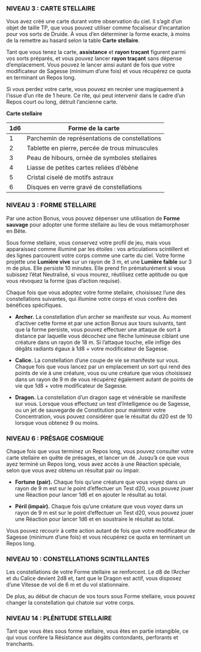 
### NIVEAU 3 : CARTE STELLAIRE

Vous avez créé une carte durant votre observation du ciel. Il s’agit d’un objet de taille TP, que vous pouvez utiliser comme focaliseur d’incantation pour vos sorts de Druide. À vous d’en déterminer la forme exacte, à moins de la remettre au hasard selon la table **Carte stellaire**.

Tant que vous tenez la carte, **assistance** et **rayon traçant** figurent parmi vos sorts préparés, et vous pouvez lancer **rayon traçant** sans dépense d’emplacement. Vous pouvez le lancer ainsi autant de fois que votre modificateur de Sagesse (minimum d’une fois) et vous récupérez ce quota en terminant un Repos long.

Si vous perdez votre carte, vous pouvez en recréer une magiquement à l’issue d’un rite de 1 heure. Ce rite, qui peut intervenir dans le cadre d’un Repos court ou long, détruit l’ancienne carte.

**Carte stellaire**

|1d6|Forme de la carte|
|---|---|
|1|Parchemin de représentations de constellations|
|2|Tablette en pierre, percée de trous minuscules|
|3|Peau de hibours, ornée de symboles stellaires|
|4|Liasse de petites cartes reliées d’ébène|
|5|Cristal ciselé de motifs astraux|
|6|Disques en verre gravé de constellations|


### NIVEAU 3 : FORME STELLAIRE

Par une action Bonus, vous pouvez dépenser une utilisation de **Forme sauvage** pour adopter une forme stellaire au lieu de vous métamorphoser en Bête.

Sous forme stellaire, vous conservez votre profil de jeu, mais vous apparaissez comme illuminé par les étoiles : vos articulations scintillent et des lignes parcourent votre corps comme une carte du ciel. Votre forme projette une **Lumière vive** sur un rayon de 3 m, et une **Lumière faible** sur 3 m de plus. Elle persiste 10 minutes. Elle prend fin prématurément si vous subissez l’état Neutralisé, si vous mourez, réutilisez cette aptitude ou que vous révoquez la forme (pas d’action requise).

Chaque fois que vous adoptez votre forme stellaire, choisissez l’une des constellations suivantes, qui illumine votre corps et vous confère des bénéfices spécifiques.

- **Archer.** La constellation d’un archer se manifeste sur vous. Au moment d’activer cette forme et par une action Bonus aux tours suivants, tant que la forme persiste, vous pouvez effectuer une attaque de sort à distance par laquelle vous décochez une flèche lumineuse ciblant une créature dans un rayon de 18 m. Si l’attaque touche, elle inflige des dégâts radiants égaux à 1d8 + votre modificateur de Sagesse.

- **Calice.** La constellation d’une coupe de vie se manifeste sur vous. Chaque fois que vous lancez par un emplacement un sort qui rend des points de vie à une créature, vous ou une créature que vous choisissez dans un rayon de 9 m de vous récupérez également autant de points de vie que 1d8 + votre modificateur de Sagesse.

- **Dragon.** La constellation d’un dragon sage et vénérable se manifeste sur vous. Lorsque vous effectuez un test d’Intelligence ou de Sagesse, ou un jet de sauvegarde de Constitution pour maintenir votre Concentration, vous pouvez considérer que le résultat du d20 est de 10 lorsque vous obtenez 9 ou moins.



### NIVEAU 6 : PRÉSAGE COSMIQUE

Chaque fois que vous terminez un Repos long, vous pouvez consulter votre carte stellaire en quête de présages, et lancer un dé. Jusqu’à ce que vous ayez terminé un Repos long, vous avez accès à une Réaction spéciale, selon que vous avez obtenu un résultat pair ou impair.

- **Fortune (pair).** Chaque fois qu’une créature que vous voyez dans un rayon de 9 m est sur le point d’effectuer un Test d20, vous pouvez jouer une Réaction pour lancer 1d6 et en ajouter le résultat au total.

- **Péril (impair).** Chaque fois qu’une créature que vous voyez dans un rayon de 9 m est sur le point d’effectuer un Test d20, vous pouvez jouer une Réaction pour lancer 1d6 et en soustraire le résultat au total.


Vous pouvez recourir à cette action autant de fois que votre modificateur de Sagesse (minimum d’une fois) et vous récupérez ce quota en terminant un Repos long.



### NIVEAU 10 : CONSTELLATIONS SCINTILLANTES

Les constellations de votre Forme stellaire se renforcent. Le d8 de l’Archer et du Calice devient 2d8 et, tant que le Dragon est actif, vous disposez d’une Vitesse de vol de 6 m et du vol stationnaire.

De plus, au début de chacun de vos tours sous Forme stellaire, vous pouvez changer la constellation qui chatoie sur votre corps.



### NIVEAU 14 : PLÉNITUDE STELLAIRE

Tant que vous êtes sous forme stellaire, vous êtes en partie intangible, ce qui vous confère la Résistance aux dégâts contondants, perforants et tranchants.